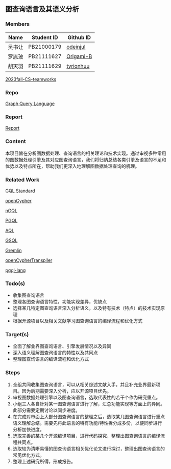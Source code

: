 ## 图查询语言及其语义分析

### Members
| Name | Student ID | Github ID  |
| ---- | ---------- | ---------- |
| 吴书让  | PB21000179 |[odeinjul](https://github.com/odeinjul)    |
| 罗胤玻  | PB21111627 | [Origami-B](https://github.com/Origami-B) |
| 胡天羽  | PB21111629 | [tyrionhuu](https://github.com/tyrionhuu) |

[2023fall-CS-teamworks](https://github.com/odeinjul/2023fall-CS-teamworks)

### Repo 
[Graph Query Language](https://github.com/odeinjul/gql)

### Report
[Report](https://github.com/odeinjul/gql/blob/main/report.pdf)

### Content

本项目旨在分析图数据处理、查询语言的相关理论和技术实现。通过审视多种常用的图数据处理引擎及其对应图查询语言，我们将归纳总结各类引擎及语言的不足和优势以及特点所在，帮助我们更深入地理解图数据处理查询的机理。

### Related Work

[GQL Standard](https://www.gqlstandards.org/)

[openCypher](https://opencypher.org/)

[nGQL](https://docs.nebula-graph.com.cn)

[PGQL](https://pgql-lang.org/)

[AQL](https://docs.arangodb.com/stable/aql/)

[GSQL](https://docs.tigergraph.com/gsql-ref/current/intro/)

[Gremlin](https://tinkerpop.apache.org/gremlin.html)

[openCypherTranspiler](https://github.com/microsoft/openCypherTranspiler/)

[pgql-lang](https://github.com/oracle/pgql-lang/)


### Todo(s)

- 收集图查询语言
- 整理各图查询语言特性，功能实现差异，优缺点
- 选择某几特定图查询语言深入分析语义，以及特有技术（特点）的技术实现原理
- 根据开源项目以及相关文献学习图查询语言的编译流程和优化方式

### Target(s)

- 全面了解业界图查询语言、引擎发展情况以及异同
- 深入语义理解图查询语言的特性以及共同点
- 整理图查询语言的编译流程和优化方式

### Steps

1. 全组共同收集图查询语言，可以从相关综述文献入手，并且补充业界最新项目。因为后期需要深入分析，应以开源项目优先。
2. 审视图数据处理引擎以及图查询语言，选取代表性的若干个作为研究重点。
3. 小组三人各自针对某一图查询语言进行了解，汇总功能实现等方面上的异同。此部分需要定期讨论以同步进度。
4. 在完成对市面上大部分图查询语言的整理之后，选取某几图查询语言进行重点语义理解总结。需要先将此语言的特有功能/特性拆分成多份，以便同步进行分析加快进度。
5. 选取完善的某几个开源编译项目，进行代码探究，整理出图查询语言的编译流程共同点。
6. 选取较为清晰易懂的图查询语言相关优化论文进行探讨，整理出图查询语言的常见优化方式。
7. 整理上述研究所得，形成报告。
